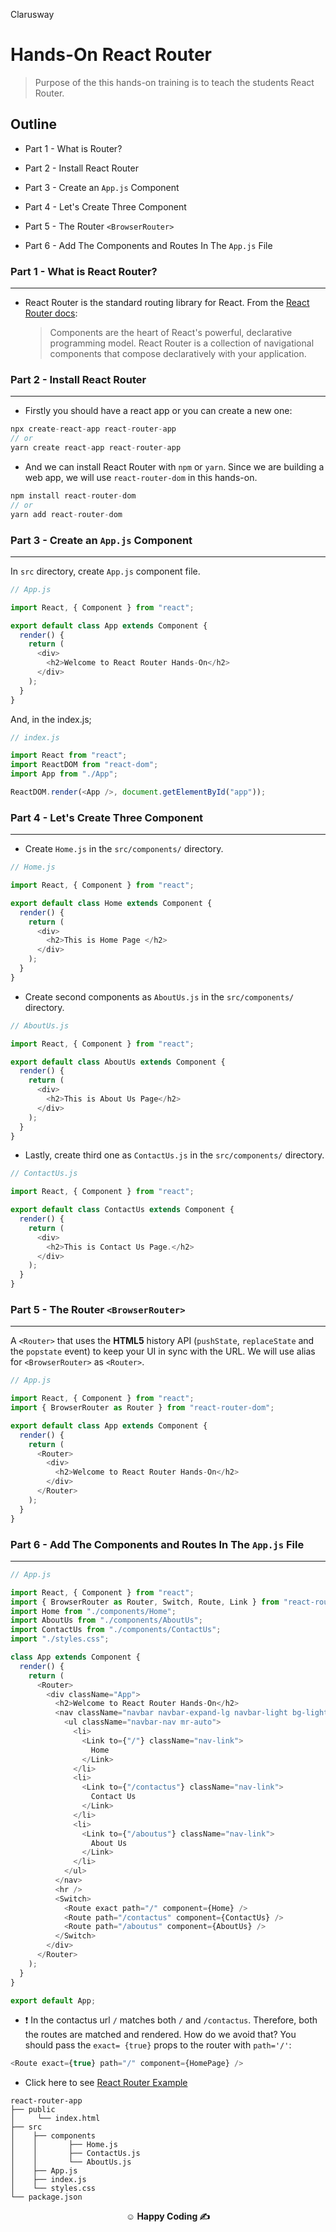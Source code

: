 <p >Clarusway<img align="right"
  src="https://secure.meetupstatic.com/photos/event/3/1/b/9/600_488352729.jpeg"  width="15px"></p>

# Hands-On React Router

> Purpose of the this hands-on training is to teach the students React Router.

## Outline

- Part 1 - What is Router?

- Part 2 - Install React Router

- Part 3 - Create an `App.js` Component

- Part 4 - Let's Create Three Component

- Part 5 - The Router `<BrowserRouter>`

- Part 6 - Add The Components and Routes In The `App.js` File

### Part 1 - What is React Router?

---

- React Router is the standard routing library for React. From the <a href="https://reactrouter.com/">React Router docs</a>:
  > Components are the heart of React's powerful, declarative programming model. React Router is a collection of navigational components that compose declaratively with your application.

### Part 2 - Install React Router

---

- Firstly you should have a react app or you can create a new one:

```js
npx create-react-app react-router-app
// or
yarn create react-app react-router-app
```

- And we can install React Router with `npm` or `yarn`. Since we are building a web app, we will use `react-router-dom` in this hands-on.

```js
npm install react-router-dom
// or
yarn add react-router-dom
```

### Part 3 - Create an `App.js` Component

---

In `src` directory, create `App.js` component file.

```js
// App.js

import React, { Component } from "react";

export default class App extends Component {
  render() {
    return (
      <div>
        <h2>Welcome to React Router Hands-On</h2>
      </div>
    );
  }
}
```

And, in the index.js;

```js
// index.js

import React from "react";
import ReactDOM from "react-dom";
import App from "./App";

ReactDOM.render(<App />, document.getElementById("app"));
```

### Part 4 - Let's Create Three Component

---

- Create `Home.js` in the `src/components/` directory.

```js
// Home.js

import React, { Component } from "react";

export default class Home extends Component {
  render() {
    return (
      <div>
        <h2>This is Home Page </h2>
      </div>
    );
  }
}
```

- Create second components as `AboutUs.js` in the `src/components/` directory.

```js
// AboutUs.js

import React, { Component } from "react";

export default class AboutUs extends Component {
  render() {
    return (
      <div>
        <h2>This is About Us Page</h2>
      </div>
    );
  }
}
```

- Lastly, create third one as `ContactUs.js` in the `src/components/` directory.

```js
// ContactUs.js

import React, { Component } from "react";

export default class ContactUs extends Component {
  render() {
    return (
      <div>
        <h2>This is Contact Us Page.</h2>
      </div>
    );
  }
}
```

### Part 5 - The Router `<BrowserRouter>`

---

A `<Router>` that uses the **HTML5** history API (`pushState`, `replaceState` and the `popstate` event) to keep your UI in sync with the URL. We will use alias for `<BrowserRouter>` as `<Router>`.

```js
// App.js

import React, { Component } from "react";
import { BrowserRouter as Router } from "react-router-dom";

export default class App extends Component {
  render() {
    return (
      <Router>
        <div>
          <h2>Welcome to React Router Hands-On</h2>
        </div>
      </Router>
    );
  }
}
```

### Part 6 - Add The Components and Routes In The `App.js` File

---

```js
// App.js

import React, { Component } from "react";
import { BrowserRouter as Router, Switch, Route, Link } from "react-router-dom";
import Home from "./components/Home";
import AboutUs from "./components/AboutUs";
import ContactUs from "./components/ContactUs";
import "./styles.css";

class App extends Component {
  render() {
    return (
      <Router>
        <div className="App">
          <h2>Welcome to React Router Hands-On</h2>
          <nav className="navbar navbar-expand-lg navbar-light bg-light">
            <ul className="navbar-nav mr-auto">
              <li>
                <Link to={"/"} className="nav-link">
                  Home
                </Link>
              </li>
              <li>
                <Link to={"/contactus"} className="nav-link">
                  Contact Us
                </Link>
              </li>
              <li>
                <Link to={"/aboutus"} className="nav-link">
                  About Us
                </Link>
              </li>
            </ul>
          </nav>
          <hr />
          <Switch>
            <Route exact path="/" component={Home} />
            <Route path="/contactus" component={ContactUs} />
            <Route path="/aboutus" component={AboutUs} />
          </Switch>
        </div>
      </Router>
    );
  }
}

export default App;
```

- &#10071; In the contactus url `/` matches both `/` and `/contactus`. Therefore, both the routes are matched and rendered. How do we avoid that? You should pass the `exact= {true}` props to the router with `path='/'`:

```js
<Route exact={true} path="/" component={HomePage} />
```

- Click here to see <a href="https://codesandbox.io/s/react-router-app-88izz?file=/src/App.js">React Router Example</a>

```
react-router-app
├── public
│     └── index.html
├── src
│    ├── components
│    │       ├── Home.js
│    │       ├── ContactUs.js
│    │       └── AboutUs.js
│    ├── App.js
│    ├── index.js
│    └── styles.css
└── package.json
```

**<p align="center">&#9786; Happy Coding &#9997;</p>**
